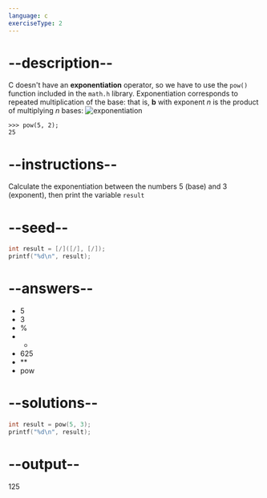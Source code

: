 ```yaml
---
language: c
exerciseType: 2
---
```


# --description--

C doesn't have an **exponentiation** operator, so we have to use the `pow()` function included in the `math.h` library.
Exponentiation corresponds to repeated multiplication of the base: that is, **b** with exponent *n* is the product of multiplying *n* bases:
![exponentiation](https://bit.ly/3zcz6Lt)
```
>>> pow(5, 2);
25
```

# --instructions--

Calculate the exponentiation between the numbers 5 (base) and 3 (exponent), then print the variable `result`

# --seed--

```c
int result = [/]([/], [/]);
printf("%d\n", result);
```

# --answers--

- 5
- 3
-  % 
-  * 
- 625
-  ** 
- pow

# --solutions--

```c
int result = pow(5, 3);
printf("%d\n", result);
```

# --output--

125
